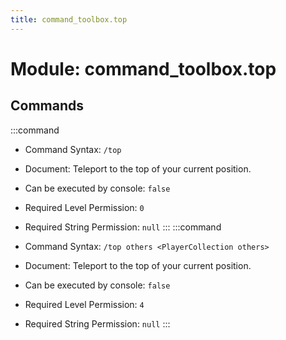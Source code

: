 ```yaml
---
title: command_toolbox.top
---
```



# Module: command_toolbox.top

## Commands
:::command
- Command Syntax: `/top`
- Document:   Teleport to the top of your current position.


- Can be executed by console: `false`
- Required Level Permission: `0`
- Required String Permission: `null`
:::
:::command
- Command Syntax: `/top others <PlayerCollection others>`
- Document:   Teleport to the top of your current position.


- Can be executed by console: `false`
- Required Level Permission: `4`
- Required String Permission: `null`
:::
